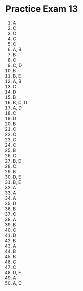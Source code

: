 # Practice Exam 13

1. A
2. C
3. C
4. C
5. C
6. A, B
7. B
8. C
9. C, D
10. B
11. B, E
12. A, B
13. C
14. D
15. B
16. B, C, D
17. A, D
18. C
19. D
20. B
21. C
22. C
23. C
24. C
25. B
26. C
27. B, D
28. C
29. B
30. D, E
31. B, E
32. A
33. A
34. A
35. D
36. B
37. C
38. A
39. B
40. C
41. D
42. B
43. A
44. B
45. B
46. C
47. C
48. D, E
49. A
50. A, C
